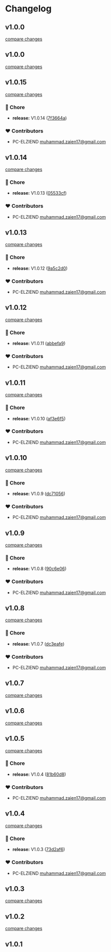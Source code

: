 # Changelog


## v1.0.0

[compare changes](https://github.com/mhmdzaien/nuxt-sequelize/compare/v1.0.0-beta.7...v1.0.0)

## v1.0.0

[compare changes](https://github.com/mhmdzaien/nuxt-sequelize/compare/v1.0.0-alpha.4...v1.0.0)

## v1.0.15

[compare changes](https://github.com/mhmdzaien/nuxt-sequelize/compare/v1.0.14...v1.0.15)

### 🏡 Chore

- **release:** V1.0.14 ([7f3664a](https://github.com/mhmdzaien/nuxt-sequelize/commit/7f3664a))

### ❤️ Contributors

- PC-ELZIEND <muhammad.zaien17@gmail.com>

## v1.0.14

[compare changes](https://github.com/mhmdzaien/nuxt-sequelize/compare/v1.0.13...v1.0.14)

### 🏡 Chore

- **release:** V1.0.13 ([05533cf](https://github.com/mhmdzaien/nuxt-sequelize/commit/05533cf))

### ❤️ Contributors

- PC-ELZIEND <muhammad.zaien17@gmail.com>

## v1.0.13

[compare changes](https://github.com/mhmdzaien/nuxt-sequelize/compare/v1.0.12...v1.0.13)

### 🏡 Chore

- **release:** V1.0.12 ([9a5c2d0](https://github.com/mhmdzaien/nuxt-sequelize/commit/9a5c2d0))

### ❤️ Contributors

- PC-ELZIEND <muhammad.zaien17@gmail.com>

## v1.0.12

[compare changes](https://github.com/mhmdzaien/nuxt-sequelize/compare/v1.0.11...v1.0.12)

### 🏡 Chore

- **release:** V1.0.11 ([abbefa9](https://github.com/mhmdzaien/nuxt-sequelize/commit/abbefa9))

### ❤️ Contributors

- PC-ELZIEND <muhammad.zaien17@gmail.com>

## v1.0.11

[compare changes](https://github.com/mhmdzaien/nuxt-sequelize/compare/v1.0.10...v1.0.11)

### 🏡 Chore

- **release:** V1.0.10 ([af3e6f5](https://github.com/mhmdzaien/nuxt-sequelize/commit/af3e6f5))

### ❤️ Contributors

- PC-ELZIEND <muhammad.zaien17@gmail.com>

## v1.0.10

[compare changes](https://github.com/mhmdzaien/nuxt-sequelize/compare/v1.0.9...v1.0.10)

### 🏡 Chore

- **release:** V1.0.9 ([dc71056](https://github.com/mhmdzaien/nuxt-sequelize/commit/dc71056))

### ❤️ Contributors

- PC-ELZIEND <muhammad.zaien17@gmail.com>

## v1.0.9

[compare changes](https://github.com/mhmdzaien/nuxt-sequelize/compare/v1.0.8...v1.0.9)

### 🏡 Chore

- **release:** V1.0.8 ([90c6e06](https://github.com/mhmdzaien/nuxt-sequelize/commit/90c6e06))

### ❤️ Contributors

- PC-ELZIEND <muhammad.zaien17@gmail.com>

## v1.0.8

[compare changes](https://github.com/mhmdzaien/nuxt-sequelize/compare/v1.0.7...v1.0.8)

### 🏡 Chore

- **release:** V1.0.7 ([dc3eafe](https://github.com/mhmdzaien/nuxt-sequelize/commit/dc3eafe))

### ❤️ Contributors

- PC-ELZIEND <muhammad.zaien17@gmail.com>

## v1.0.7

[compare changes](https://github.com/mhmdzaien/nuxt-sequelize/compare/v1.0.6...v1.0.7)

## v1.0.6

[compare changes](https://github.com/mhmdzaien/nuxt-sequelize/compare/v1.0.5...v1.0.6)

## v1.0.5

[compare changes](https://github.com/mhmdzaien/nuxt-sequelize/compare/v1.0.4...v1.0.5)

### 🏡 Chore

- **release:** V1.0.4 ([81b60d8](https://github.com/mhmdzaien/nuxt-sequelize/commit/81b60d8))

### ❤️ Contributors

- PC-ELZIEND <muhammad.zaien17@gmail.com>

## v1.0.4

[compare changes](https://github.com/mhmdzaien/nuxt-sequelize/compare/v1.0.3...v1.0.4)

### 🏡 Chore

- **release:** V1.0.3 ([73d2af6](https://github.com/mhmdzaien/nuxt-sequelize/commit/73d2af6))

### ❤️ Contributors

- PC-ELZIEND <muhammad.zaien17@gmail.com>

## v1.0.3

[compare changes](https://github.com/mhmdzaien/nuxt-sequelize/compare/v1.0.2...v1.0.3)

## v1.0.2

[compare changes](https://github.com/mhmdzaien/nuxt-sequelize/compare/v1.0.1...v1.0.2)

## v1.0.1

